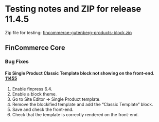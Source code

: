 # Testing notes and ZIP for release 11.4.5

Zip file for testing: [fincommerce-gutenberg-products-block.zip](https://github.com/dieselfox1/fincommerce-blocks/files/13294232/fincommerce-gutenberg-products-block.zip)

## FinCommerce Core

### Bug Fixes

#### Fix Single Product Classic Template block not showing on the front-end. [11455](https://github.com/dieselfox1/fincommerce-blocks/pull/11455)

1. Enable finpress 6.4.
2. Enable a block theme.
3. Go to Site Editor → Single Product template.
4. Remove the blockified template and add the “Classic Template” block.
5. Save and check the front-end.
6. Check that the template is correctly rendered on the front-end.
